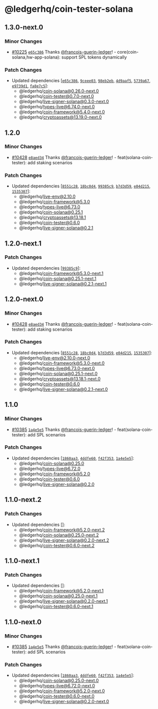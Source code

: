 # @ledgerhq/coin-tester-solana

## 1.3.0-next.0

### Minor Changes

- [#10225](https://github.com/LedgerHQ/ledger-live/pull/10225) [`e65c386`](https://github.com/LedgerHQ/ledger-live/commit/e65c386cfb3e53e3ee9f501dc08971a93eb5cf81) Thanks [@francois-guerin-ledger](https://github.com/francois-guerin-ledger)! - core(coin-solana,hw-app-solana): support SPL tokens dynamically

### Patch Changes

- Updated dependencies [[`e65c386`](https://github.com/LedgerHQ/ledger-live/commit/e65c386cfb3e53e3ee9f501dc08971a93eb5cf81), [`9ceee03`](https://github.com/LedgerHQ/ledger-live/commit/9ceee03c33c41bb035fe64f9303acd36872536b6), [`98eb2eb`](https://github.com/LedgerHQ/ledger-live/commit/98eb2ebce8e12742a68b8f54ba625d63c4958087), [`4d9aaf5`](https://github.com/LedgerHQ/ledger-live/commit/4d9aaf583060a22cd1343b23d9b5c1ee3c02abb4), [`5739a67`](https://github.com/LedgerHQ/ledger-live/commit/5739a67975dfc2509d5abd4ff13ea36af010f93e), [`e9739d1`](https://github.com/LedgerHQ/ledger-live/commit/e9739d19946376dd7a8a5f10471594f267f3a95f), [`fa8e7c5`](https://github.com/LedgerHQ/ledger-live/commit/fa8e7c547d5c996fbcbe8a0351b250d13074a4d2)]:
  - @ledgerhq/coin-solana@0.26.0-next.0
  - @ledgerhq/coin-tester@0.7.0-next.0
  - @ledgerhq/live-signer-solana@0.3.0-next.0
  - @ledgerhq/types-live@6.74.0-next.0
  - @ledgerhq/coin-framework@5.4.0-next.0
  - @ledgerhq/cryptoassets@13.19.0-next.0

## 1.2.0

### Minor Changes

- [#10428](https://github.com/LedgerHQ/ledger-live/pull/10428) [`e8aed34`](https://github.com/LedgerHQ/ledger-live/commit/e8aed34eb880ba0601c91d0ba4572f28a1d10787) Thanks [@francois-guerin-ledger](https://github.com/francois-guerin-ledger)! - feat(solana-coin-tester): add staking scenarios

### Patch Changes

- Updated dependencies [[`8551c28`](https://github.com/LedgerHQ/ledger-live/commit/8551c280f24f7bd4475c6cc12f1b1d92636d9357), [`18bc0d4`](https://github.com/LedgerHQ/ledger-live/commit/18bc0d4a27696491400df6ce26b915a88b56792f), [`99385c9`](https://github.com/LedgerHQ/ledger-live/commit/99385c9a7ecac9328ffa29c039e8c0cf2317c431), [`b7d3d59`](https://github.com/LedgerHQ/ledger-live/commit/b7d3d59d299c3d3541d598536651b9047fda4526), [`e04d215`](https://github.com/LedgerHQ/ledger-live/commit/e04d21576919fa21cb3ab6e1c4e8e50fb6c17eca), [`1535307`](https://github.com/LedgerHQ/ledger-live/commit/1535307f78d345d7f652ac2c91c8a67e62fedef2)]:
  - @ledgerhq/live-env@2.10.0
  - @ledgerhq/coin-framework@5.3.0
  - @ledgerhq/types-live@6.73.0
  - @ledgerhq/coin-solana@0.25.1
  - @ledgerhq/cryptoassets@13.18.1
  - @ledgerhq/coin-tester@0.6.0
  - @ledgerhq/live-signer-solana@0.2.1

## 1.2.0-next.1

### Patch Changes

- Updated dependencies [[`99385c9`](https://github.com/LedgerHQ/ledger-live/commit/99385c9a7ecac9328ffa29c039e8c0cf2317c431)]:
  - @ledgerhq/coin-framework@5.3.0-next.1
  - @ledgerhq/coin-solana@0.25.1-next.1
  - @ledgerhq/live-signer-solana@0.2.1-next.1

## 1.2.0-next.0

### Minor Changes

- [#10428](https://github.com/LedgerHQ/ledger-live/pull/10428) [`e8aed34`](https://github.com/LedgerHQ/ledger-live/commit/e8aed34eb880ba0601c91d0ba4572f28a1d10787) Thanks [@francois-guerin-ledger](https://github.com/francois-guerin-ledger)! - feat(solana-coin-tester): add staking scenarios

### Patch Changes

- Updated dependencies [[`8551c28`](https://github.com/LedgerHQ/ledger-live/commit/8551c280f24f7bd4475c6cc12f1b1d92636d9357), [`18bc0d4`](https://github.com/LedgerHQ/ledger-live/commit/18bc0d4a27696491400df6ce26b915a88b56792f), [`b7d3d59`](https://github.com/LedgerHQ/ledger-live/commit/b7d3d59d299c3d3541d598536651b9047fda4526), [`e04d215`](https://github.com/LedgerHQ/ledger-live/commit/e04d21576919fa21cb3ab6e1c4e8e50fb6c17eca), [`1535307`](https://github.com/LedgerHQ/ledger-live/commit/1535307f78d345d7f652ac2c91c8a67e62fedef2)]:
  - @ledgerhq/live-env@2.10.0-next.0
  - @ledgerhq/coin-framework@5.3.0-next.0
  - @ledgerhq/types-live@6.73.0-next.0
  - @ledgerhq/coin-solana@0.25.1-next.0
  - @ledgerhq/cryptoassets@13.18.1-next.0
  - @ledgerhq/coin-tester@0.6.0
  - @ledgerhq/live-signer-solana@0.2.1-next.0

## 1.1.0

### Minor Changes

- [#10385](https://github.com/LedgerHQ/ledger-live/pull/10385) [`1a4e5e5`](https://github.com/LedgerHQ/ledger-live/commit/1a4e5e5913fe5e12d6127b36f3849e4c81e5e50e) Thanks [@francois-guerin-ledger](https://github.com/francois-guerin-ledger)! - feat(solana-coin-tester): add SPL scenarios

### Patch Changes

- Updated dependencies [[`1860aa3`](https://github.com/LedgerHQ/ledger-live/commit/1860aa33a013716fbd128089faaf7562de1748c8), [`4ddfe60`](https://github.com/LedgerHQ/ledger-live/commit/4ddfe6060ab8e4e5c0bb89da91e08a02d8ca50e6), [`f42f353`](https://github.com/LedgerHQ/ledger-live/commit/f42f353a593d0a1cd0a237648765080c85d0eea7), [`1a4e5e5`](https://github.com/LedgerHQ/ledger-live/commit/1a4e5e5913fe5e12d6127b36f3849e4c81e5e50e)]:
  - @ledgerhq/coin-solana@0.25.0
  - @ledgerhq/types-live@6.72.0
  - @ledgerhq/coin-framework@5.2.0
  - @ledgerhq/coin-tester@0.6.0
  - @ledgerhq/live-signer-solana@0.2.0

## 1.1.0-next.2

### Patch Changes

- Updated dependencies []:
  - @ledgerhq/coin-framework@5.2.0-next.2
  - @ledgerhq/coin-solana@0.25.0-next.2
  - @ledgerhq/live-signer-solana@0.2.0-next.2
  - @ledgerhq/coin-tester@0.6.0-next.2

## 1.1.0-next.1

### Patch Changes

- Updated dependencies []:
  - @ledgerhq/coin-framework@5.2.0-next.1
  - @ledgerhq/coin-solana@0.25.0-next.1
  - @ledgerhq/live-signer-solana@0.2.0-next.1
  - @ledgerhq/coin-tester@0.6.0-next.1

## 1.1.0-next.0

### Minor Changes

- [#10385](https://github.com/LedgerHQ/ledger-live/pull/10385) [`1a4e5e5`](https://github.com/LedgerHQ/ledger-live/commit/1a4e5e5913fe5e12d6127b36f3849e4c81e5e50e) Thanks [@francois-guerin-ledger](https://github.com/francois-guerin-ledger)! - feat(solana-coin-tester): add SPL scenarios

### Patch Changes

- Updated dependencies [[`1860aa3`](https://github.com/LedgerHQ/ledger-live/commit/1860aa33a013716fbd128089faaf7562de1748c8), [`4ddfe60`](https://github.com/LedgerHQ/ledger-live/commit/4ddfe6060ab8e4e5c0bb89da91e08a02d8ca50e6), [`f42f353`](https://github.com/LedgerHQ/ledger-live/commit/f42f353a593d0a1cd0a237648765080c85d0eea7), [`1a4e5e5`](https://github.com/LedgerHQ/ledger-live/commit/1a4e5e5913fe5e12d6127b36f3849e4c81e5e50e)]:
  - @ledgerhq/coin-solana@0.25.0-next.0
  - @ledgerhq/types-live@6.72.0-next.0
  - @ledgerhq/coin-framework@5.2.0-next.0
  - @ledgerhq/coin-tester@0.6.0-next.0
  - @ledgerhq/live-signer-solana@0.2.0-next.0
